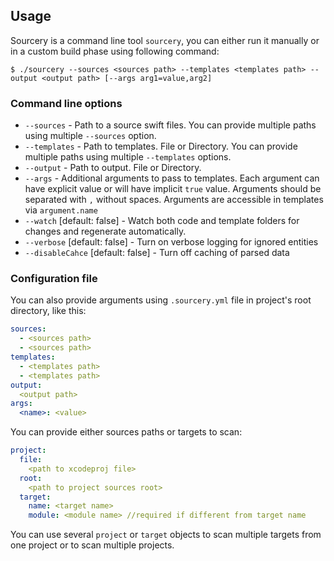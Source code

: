 ## Usage

Sourcery is a command line tool `sourcery`, you can either run it manually or in a custom build phase using following command:

```
$ ./sourcery --sources <sources path> --templates <templates path> --output <output path> [--args arg1=value,arg2]
```

### Command line options

- `--sources` - Path to a source swift files. You can provide multiple paths using multiple `--sources` option.
- `--templates` - Path to templates. File or Directory. You can provide multiple paths using multiple `--templates` options.
- `--output` - Path to output. File or Directory.
- `--args` - Additional arguments to pass to templates. Each argument can have explicit value or will have implicit `true` value. Arguments should be separated with `,` without spaces. Arguments are accessible in templates via `argument.name`
- `--watch` [default: false] - Watch both code and template folders for changes and regenerate automatically.
- `--verbose` [default: false] - Turn on verbose logging for ignored entities
- `--disableCahce` [default: false] - Turn off caching of parsed data


### Configuration file

You can also provide arguments using `.sourcery.yml` file in project's root directory, like this:

```yaml
sources:
  - <sources path>
  - <sources path>
templates:
  - <templates path>
  - <templates path>
output:
  <output path>
args:
  <name>: <value>
```

You can provide either sources paths or targets to scan:

```yaml
project:
  file:
    <path to xcodeproj file>
  root:
    <path to project sources root>
  target:
    name: <target name>
    module: <module name> //required if different from target name
```

You can use several `project` or `target` objects to scan multiple targets from one project or to scan multiple projects.
